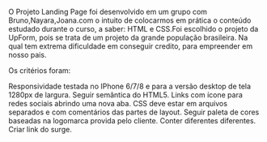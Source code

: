 O Projeto Landing Page foi desenvolvido em um grupo com Bruno,Nayara,Joana.com o intuito de colocarmos em prática o conteúdo estudado durante o curso, a saber: HTML e CSS.Foi escolhido o projeto da UpForm, pois se trata de um projeto da grande população brasileira. Na qual tem extrema dificuldade em conseguir credito, para empreender em nosso pais.

Os critérios foram:


Responsividade testada no IPhone 6/7/8 e para a versão desktop de tela 1280px de largura.
Seguir semântica do HTML5.
Links com ícone para redes sociais abrindo uma nova aba.
CSS deve estar em arquivos separados e com comentários das partes de layout.
Seguir paleta de cores baseadas na logomarca provida pelo cliente.
Conter diferentes diferentes.
Criar link do surge.

